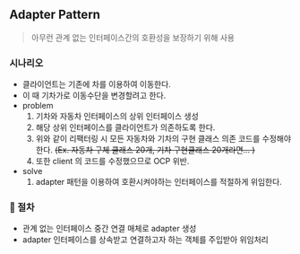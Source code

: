 ## Adapter Pattern
> 아무런 관계 없는 인터페이스간의 호환성을 보장하기 위해 사용

### 시나리오
- 클라이언트는 기존에 차를 이용하여 이동한다.
- 이 때 기차가로 이동수단을 변경할려고 한다.
- problem
  1. 기차와 자동차 인터페이스의 상위 인터페이스 생성
  2. 해당 상위 인터페이스를 클라이언트가 의존하도록 한다.
  3. 위와 같이 리팩터링 시 모든 자동차와 기차의 구현 클래스 의존 코드를 수정해야 한다. ~~(Ex. 자동차 구체 클래스 20개, 기차 구현클래스 20개라면... )~~
  4. 또한 client 의 코드를 수정했으므로 OCP 위반.
- solve
  1. adapter 패턴을 이용하여 호환시켜야하는 인터페이스를 적절하게 위임한다.  
  
   
### 📍 절차
- 관계 없는 인터페이스 중간 연결 매체로 adapter 생성
- adapter 인터페이스를 상속받고 연결하고자 하는 객체를 주입받아 위임처리   
